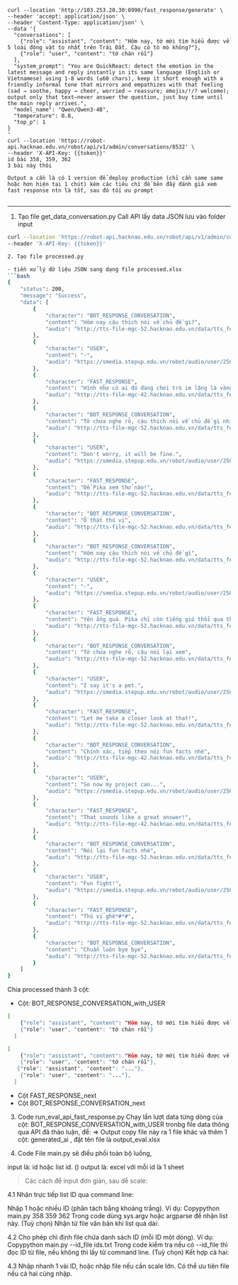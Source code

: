 ```
curl --location 'http://103.253.20.30:8990/fast_response/generate' \
--header 'accept: application/json' \
--header 'Content-Type: application/json' \
--data '{
  "conversations": [
    {"role": "assistant", "content": "Hôm nay, tớ mới tìm hiểu được về 5 loài động vật to nhất trên Trái Đất. Cậu có tò mò không?"},
    {"role": "user", "content": "tớ chán rồi"}
  ],
  "system_prompt": "You are QuickReact: detect the emotion in the latest message and reply instantly in its same language (English or Vietnamese) using 1-8 words (≤60 chars), keep it short enough with a friendly informal tone that mirrors and empathizes with that feeling (sad → soothe, happy → cheer, worried → reassure; emojis/!/? welcome); output only that text—never answer the question, just buy time until the main reply arrives.",
  "model_name": "Qwen/Qwen3-4B",
  "temperature": 0.8,
  "top_p": 1
}
'
curl --location 'https://robot-api.hacknao.edu.vn/robot/api/v1/admin/conversations/8532' \
--header 'X-API-Key: {{token}}'
id bài 358, 359, 362
3 bài này thôi

Output a cần là có 1 version để deploy production (chỉ cần same same hoặc hơn hiện tại 1 chút) kèm các tiêu chí để bên đấy đánh giá xem fast response ntn là tốt, sau đó tối ưu prompt


```

---

1. Tạo file get_data_conversation.py
Call API lấy data JSON lưu vào folder input 
```bash
curl --location 'https://robot-api.hacknao.edu.vn/robot/api/v1/admin/conversations/8532' \
--header 'X-API-Key: {{token}}'

2. Tạo file processed.py

- tiền xử lý dữ liệu JSON sang dạng file processed.xlsx
```bash
{
    "status": 200,
    "message": "Success",
    "data": [
        {
            "character": "BOT_RESPONSE_CONVERSATION",
            "content": "Hôm nay cậu thích nói về chủ đề gì?",
            "audio": "http://tts-file-mgc-52.hacknao.edu.vn/data/tts_female_linh_v1/0fe92cd051dd3dbd7bc3a63210ff37c0_3_1.0.mp3"
        },
        {
            "character": "USER",
            "content": "-",
            "audio": "https://smedia.stepup.edu.vn/robot/audio/user/250319/201ce9ee-3d71-727a-c9a6-575bc5700d07_1742373779025.wav"
        },
        {
            "character": "FAST_RESPONSE",
            "content": "Hình như có ai đó đang chơi trò im lặng là vàng nè!",
            "audio": "http://tts-file-mgc-42.hacknao.edu.vn/data/tts_female_linh_v1/2201f69493836d57aad579a77f2e8ac4_3_1.0.mp3"
        },
        {
            "character": "BOT_RESPONSE_CONVERSATION",
            "content": "Tớ chưa nghe rõ, cậu thích nói về chủ đề gì nhỉ ",
            "audio": "http://tts-file-mgc-52.hacknao.edu.vn/data/tts_female_linh_v1/8f1bdf964979895d54d881c602d9e16a_3_1.0.mp3"
        },
        {
            "character": "USER",
            "content": "Don't worry, it will be fine.",
            "audio": "https://smedia.stepup.edu.vn/robot/audio/user/250319/201ce9ee-3d71-727a-c9a6-575bc5700d07_1742373793616.wav"
        },
        {
            "character": "FAST_RESPONSE",
            "content": "Để Pika xem thử nào!",
            "audio": "http://tts-file-mgc-52.hacknao.edu.vn/data/tts_female_linh_v1/f96c8bfed1327a95548d7e4b3e3a0198_3_1.0.mp3"
        },
        {
            "character": "BOT_RESPONSE_CONVERSATION",
            "content": "Ồ thật thú vị",
            "audio": "http://tts-file-mgc-52.hacknao.edu.vn/data/tts_female_linh_v1/99157ab92c51648798b996868ebe0dd4_3_1.0.mp3"
        },
        {
            "character": "BOT_RESPONSE_CONVERSATION",
            "content": "Hôm nay cậu thích nói về chủ đề gì",
            "audio": "http://tts-file-mgc-52.hacknao.edu.vn/data/tts_female_linh_v1/d1b0fbd2c221c5eff3661a29123e2203_3_1.0.mp3"
        },
        {
            "character": "USER",
            "content": "-",
            "audio": "https://smedia.stepup.edu.vn/robot/audio/user/250319/201ce9ee-3d71-727a-c9a6-575bc5700d07_1742373810200.wav"
        },
        {
            "character": "FAST_RESPONSE",
            "content": "Yên ắng quá. Pika chỉ còn tiếng gió thổi qua thôi nè!",
            "audio": "http://tts-file-mgc-52.hacknao.edu.vn/data/tts_female_linh_v1/5f0fd2a0e0c4baf38cd7bfa62829d746_3_1.0.mp3"
        },
        {
            "character": "BOT_RESPONSE_CONVERSATION",
            "content": "Tớ chưa nghe rõ, cậu nói lại xem",
            "audio": "http://tts-file-mgc-52.hacknao.edu.vn/data/tts_female_linh_v1/88a4d361ed12a2ae28115b39c6c5029b_3_1.0.mp3"
        },
        {
            "character": "USER",
            "content": "I say it's a pet.",
            "audio": "https://smedia.stepup.edu.vn/robot/audio/user/250319/201ce9ee-3d71-727a-c9a6-575bc5700d07_1742373823855.wav"
        },
        {
            "character": "FAST_RESPONSE",
            "content": "Let me take a closer look at that!",
            "audio": "http://tts-file-mgc-52.hacknao.edu.vn/data/tts_female_linh_v1/94e4f483fb762b572a5c65709217074a_3_1.0.mp3"
        },
        {
            "character": "BOT_RESPONSE_CONVERSATION",
            "content": "Chính xác, tiếp theo nói fun facts nhé",
            "audio": "http://tts-file-mgc-42.hacknao.edu.vn/data/tts_female_linh_v1/252bb4f1d9b94d3faee34d7331c37e8c_3_1.0.mp3"
        },
        {
            "character": "USER",
            "content": "So now my project can...",
            "audio": "https://smedia.stepup.edu.vn/robot/audio/user/250319/201ce9ee-3d71-727a-c9a6-575bc5700d07_1742373837277.wav"
        },
        {
            "character": "FAST_RESPONSE",
            "content": "That sounds like a great answer!",
            "audio": "http://tts-file-mgc-42.hacknao.edu.vn/data/tts_female_linh_v1/11b3767d33db4cb8b902cfe0dfaa78f1_3_1.0.mp3"
        },
        {
            "character": "BOT_RESPONSE_CONVERSATION",
            "content": "Nói lại fun facts nhé",
            "audio": "http://tts-file-mgc-52.hacknao.edu.vn/data/tts_female_linh_v1/9decf218e69be71c9fd7e04c5e1e01df_3_1.0.mp3"
        },
        {
            "character": "USER",
            "content": "Fun fight!",
            "audio": "https://smedia.stepup.edu.vn/robot/audio/user/250319/201ce9ee-3d71-727a-c9a6-575bc5700d07_1742373849967.wav"
        },
        {
            "character": "FAST_RESPONSE",
            "content": "Thú vị ghê*#*#",
            "audio": "http://tts-file-mgc-52.hacknao.edu.vn/data/tts_female_linh_v1/06e2e345c051493b18dbaf5bb169fcbe_3_1.0.mp3"
        },
        {
            "character": "BOT_RESPONSE_CONVERSATION",
            "content": "Chuẩn luôn bye bye",
            "audio": "http://tts-file-mgc-52.hacknao.edu.vn/data/tts_female_linh_v1/115753e2eae47bb756bbae79afb122eb_3_1.0.mp3"
        }
    ]
}
```

Chia processed thành 3 cột: 
- Cột: BOT_RESPONSE_CONVERSATION_with_USER
```bash
[
    {"role": "assistant", "content": "Hôm nay, tớ mới tìm hiểu được về 5 loài động vật to nhất trên Trái Đất. Cậu có tò mò không?"},
    {"role": "user", "content": "tớ chán rồi"}
  ]
```

```bash
[
    {"role": "assistant", "content": "Hôm nay, tớ mới tìm hiểu được về 5 loài động vật to nhất trên Trái Đất. Cậu có tò mò không?"},
    {"role": "user", "content": "tớ chán rồi"}, 
   {"role": "assistant", "content": "..."},
    {"role": "user", "content": "..."}, 
  ]

```

- Cột FAST_RESPONSE_next
- Cột BOT_RESPONSE_CONVERSATION_next


3. Code run_eval_api_fast_response.py Chạy lần lượt data từng dòng của cột: BOT_RESPONSE_CONVERSATION_with_USER tronbg file data
thông qua API đã thảo luận, để: 
=> Output copy file này ra 1 file khác và thêm 1 cột: generated_ai , đặt tên file là output_eval.xlsx

4. Code File main.py sẽ điều phối toàn bộ luồng, 

input là: id hoặc list id. ()
output là: excel với mỗi id là 1 sheet 

> Các cách để input đơn giản, sau dễ scale: 

4.1 Nhận trực tiếp list ID qua command line:

Nhập 1 hoặc nhiều ID (phân tách bằng khoảng trắng).
Ví dụ:
Copypython main.py 358 359 362
Trong code dùng sys.argv hoặc argparse để nhận list này.
(Tuỳ chọn) Nhận từ file văn bản khi list quá dài:

4.2 Cho phép chỉ định file chứa danh sách ID (mỗi ID một dòng).
Ví dụ:
Copypython main.py --id_file ids.txt
Trong code kiểm tra nếu có --id_file thì đọc ID từ file, nếu không thì lấy từ command line.
(Tuỳ chọn) Kết hợp cả hai:

4.3 Nhập nhanh 1 vài ID, hoặc nhập file nếu cần scale lớn.
Có thể ưu tiên file nếu cả hai cùng nhập.
